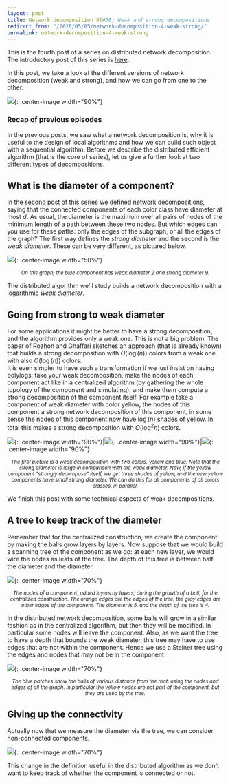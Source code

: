 ```yaml
---
layout: post
title: Network decomposition 4&#58; Weak and strong decompositions
redirect_from: "/2020/05/05/network-decomposition-4-weak-strong/"
permalink: network-decomposition-4-weak-strong
---
```


This is the fourth post of a series on distributed network decomposition. 
The introductory post of this series is 
[here](https://discrete-notes.github.io/network-decomposition-0). 

In this post, we take a look at the different versions of network decomposition
(weak and strong), and how we can go from one to the other.

![](assets/caravane-5.jpg){: .center-image width="90%"}

### Recap of previous episodes

In the previous posts, we saw what a network decomposition is, why it is useful
to the design of local algorithms and how we can build such object with a 
sequential algorithm. Before we describe the distributed efficient algorithm 
(that is the core of series), let us give a further look at two different types
of decompositions.

## What is the diameter of a component?

In the [second post](https://discrete-notes.github.io/network-decomposition-2-impact) 
of this series we defined network decompositions, saying that the connected 
components of each color class have diameter at most $d$. 
As usual, the diameter is the maximum over all pairs of nodes of the minimum length
of a path between these two nodes. But which edges can you use for these paths: 
only the edges of the subgraph, or all the edges of the graph? 
The first way defines the *strong diameter* and the second is the *weak diameter*.
These can be very different, as pictured below.

![](assets/strong-weak.png){: .center-image width="50%"}
<p align="center"><small><i>
On this graph, the blue component has weak diameter 2 and strong diameter 9.
</i></small></p>

The distributed algorithm we'll study builds a network decomposition with a 
logarithmic *weak diameter*. 

## Going from strong to weak diameter

For some applications it might be better to have a strong decomposition, and the 
algorithm provides only a weak one. This is not a big problem. 
The paper of Rozhon and Ghaffari sketches an approach (that is already known) that builds a strong 
decomposition with $O(\log(n))$ colors from a weak one with also $O(\log(n))$ 
colors. 	
It is even simpler to have such a transformation if we just insist on having 
polylogs: 
take your weak decomposition, make the nodes of each component act like in a 
centralized algorithm (by gathering the whole topology of the component and 
simulating), and make them compute a strong decomposition of the component 
itself. For example take a component of weak diameter with color yellow, the nodes 
of this component a strong network decomposition of this component, in some sense
the nodes of this component now have $\log(n)$ shades of yellow. In total this 
makes a strong decomposition with $O(\log^2n)$ colors.  

![](assets/refined-decompo-1.png){: .center-image width="90%"}|![](assets/refined-decompo-2.png){: .center-image width="90%"}|![](assets/refined-decompo-3.png){: .center-image width="90%"}

<p align="center"><small><i>
The first picture is a weak decomposition with two colors, yellow and blue. 
Note that the strong diameter is large in comparison with the weak diameter. Now,
if the yellow component "strongly decompose" itself, we get three shades of 
yellow, and the new yellow components have small strong diameter. We can do this 
for all components of all colors classes, in parallel. 
</i></small></p>

We finish this post with some technical aspects of weak decompositions.

## A tree to keep track of the diameter

Remember that for the centralized construction, we create the component by making 
the balls grow layers by layers. Now suppose that we would build a spanning tree
of the component as we go: at each new layer, we would wire the nodes as leafs 
of the tree. The depth of this tree is between half the diameter and the 
diameter. 

![](assets/boule-arbre-1.png){: .center-image width="70%"}
<p align="center"><small><i>
The nodes of a component, added layers by layers, during the growth of a ball, 
for the centralized construction. The orange edges are the edges of the tree, 
the gray edges are other edges of the component. The diameter is 5, and the depth of 
the tree is 4. 
</i></small></p>

In the distributed network decomposition, some balls will grow in a similar 
fashion as in the centralized algorithm, but then they will be modified. In 
particular some nodes will leave the component. Also, as we want the tree to have a 
depth that bounds the weak diameter, this tree may have to use edges 
that are not within the component. Hence we use a Steiner tree using the edges 
and nodes that may not be in the component. 

![](assets/boule-arbre-2.png){: .center-image width="70%"}
<p align="center"><small><i>
The blue patches show the balls of various distance from the root, using the 
nodes and edges of all the graph. In particular the yellow nodes are not part of 
the component, but they are used by the tree.
</i></small></p>

## Giving up the connectivity

Actually now that we measure the diameter via the tree, we can consider 
non-connected components.

![](assets/boule-arbre-3.png){: .center-image width="70%"}

This change in the definition useful in the distributed algorithm as we don't 
want to keep track of whether the component is connected or not.




